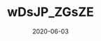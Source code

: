 ---
title: wDsJP_ZGsZE
date: 2020-06-03
published: true
cover_image: ./images/initial-commit.jpg
canonical_url: false
description: ""
video_url: "wDsJP_ZGsZE"
---